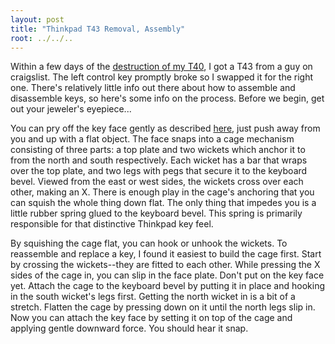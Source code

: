 ```yaml
---
layout: post
title: "Thinkpad T43 Removal, Assembly"
root: ../../..
---
```


Within a few days of the [destruction of my T40](../05/lcd-smashed-so-ratpoison.html), I got a T43 from a guy on craigslist. The left control key promptly broke so I swapped it for the right one. There's relatively little info out there about how to assemble and disassemble keys, so here's some info on the process. Before we begin, get out your jeweler's eyepiece...

You can pry off the key face gently as described <a href="http://dqd.com/~mayoff/notes/thinkpad/key/">here</a>, just push away from you and up with a flat object. The face snaps into a cage mechanism consisting of three parts: a top plate and two wickets which anchor it to from the north and south respectively. Each wicket has a bar that wraps over the top plate, and two legs with pegs that secure it to the keyboard bevel. Viewed from the east or west sides, the wickets cross over each other, making an X. There is enough play in the cage's anchoring that you can squish the whole thing down flat. The only thing that impedes you is a little rubber spring glued to the keyboard bevel. This spring is primarily responsible for that distinctive Thinkpad key feel.

By squishing the cage flat, you can hook or unhook the wickets. To reassemble and replace a key, I found it easiest to build the cage first. Start by crossing the wickets--they are fitted to each other. While pressing the X sides of the cage in, you can slip in the face plate. Don't put on the key face yet. Attach the cage to the keyboard bevel by putting it in place and hooking in the south wicket's legs first. Getting the north wicket in is a bit of a stretch. Flatten the cage by pressing down on it until the north legs slip in. Now you can attach the key face by setting it on top of the cage and applying gentle downward force. You should hear it snap.
